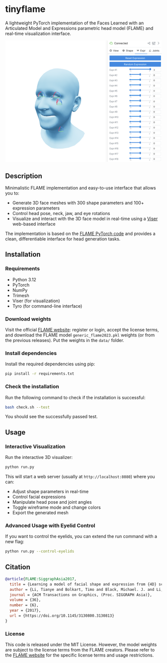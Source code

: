 # tinyflame

A lightweight PyTorch implementation of the Faces Learned with an Articulated Model and Expressions parametric head model (FLAME) and real-time visualization interface.

![tinyflame](assets/demo.png)

## Description

Minimalistic FLAME implementation and easy-to-use interface that allows you to:
- Generate 3D face meshes with 300 shape parameters and 100+ expression parameters
- Control head pose, neck, jaw, and eye rotations
- Visualize and interact with the 3D face model in real-time using a [Viser](https://github.com/viser-ai/viser) web-based interface

The implementation is based on the [FLAME PyTorch code](https://github.com/soubhiksanyal/FLAME_PyTorch) and provides a clean, differentiable interface for head generation tasks.

## Installation

### Requirements

- Python 3.12
- PyTorch
- NumPy
- Trimesh
- Viser (for visualization)
- Tyro (for command-line interface)

### Download weights

Visit the official [FLAME website](https://flame.is.tue.mpg.de): register or login, accept the license terms, and download the FLAME model `generic_flame2023.pkl` weights (or from the previous releases). Put the weights in the `data/` folder.

### Install dependencies

Install the required dependencies using pip:

```bash
pip install -r requirements.txt
```

### Check the installation

Run the following command to check if the installation is successful:

```bash
bash check.sh --test
```

You should see the successfully passed test.

## Usage

### Interactive Visualization

Run the interactive 3D visualizer:

```bash
python run.py
```

This will start a web server (usually at `http://localhost:8080`) where you can:
- Adjust shape parameters in real-time
- Control facial expressions
- Manipulate head pose and joint angles
- Toggle wireframe mode and change colors
- Export the generated mesh

### Advanced Usage with Eyelid Control

If you want to control the eyelids, you can extend the run command with a new flag:

```bash
python run.py --control-eyelids
```

## Citation


```bibtex
@article{FLAME:SiggraphAsia2017,
  title = {Learning a model of facial shape and expression from {4D} scans},
  author = {Li, Tianye and Bolkart, Timo and Black, Michael. J. and Li, Hao and Romero, Javier},
  journal = {ACM Transactions on Graphics, (Proc. SIGGRAPH Asia)},
  volume = {36},
  number = {6},
  year = {2017},
  url = {https://doi.org/10.1145/3130800.3130813}
}
```

### License

This code is released under the MIT License. However, the model weights are subject to the license terms from the FLAME creators. Please refer to the [FLAME website](https://flame.is.tue.mpg.de) for the specific license terms and usage restrictions.